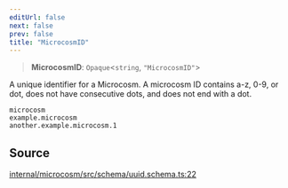 ```yaml
---
editUrl: false
next: false
prev: false
title: "MicrocosmID"
---
```


> **MicrocosmID**: `Opaque`\<`string`, `"MicrocosmID"`\>

A unique identifier for a Microcosm.
A microcosm ID contains a-z, 0-9, or dot, does not have consecutive dots, and does not end with a dot.
```
microcosm
example.microcosm
another.example.microcosm.1
```

## Source

[internal/microcosm/src/schema/uuid.schema.ts:22](https://github.com/nodenogg-in/alpha-p2p/blob/2cff8cc/internal/microcosm/src/schema/uuid.schema.ts#L22)
